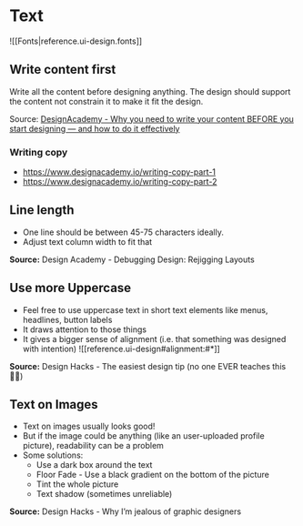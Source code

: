# Text

![[Fonts|reference.ui-design.fonts]]

## Write content first
Write all the content before designing anything. The design should support the content not constrain it to make it
fit the design.

Source: [DesignAcademy - Why you need to write your content BEFORE you start designing — and how to do it effectively](https://www.designacademy.io/content-first)

### Writing copy
- https://www.designacademy.io/writing-copy-part-1
- https://www.designacademy.io/writing-copy-part-2

## Line length
- One line should be between 45-75 characters ideally.
- Adjust text column width to fit that

**Source:** Design Academy - Debugging Design: Rejigging Layouts

## Use more Uppercase
- Feel free to use uppercase text in short text elements like menus, headlines, button labels
- It draws attention to those things
- It gives a bigger sense of alignment (i.e. that something was designed with intention)
  ![[reference.ui-design#alignment:#*]]

**Source:** Design Hacks - The easiest design tip (no one EVER teaches this 🤦‍♂️)

## Text on Images
- Text on images usually looks good!
- But if the image could be anything (like an user-uploaded profile picture), readability can be a problem
- Some solutions:
  - Use a dark box around the text
  - Floor Fade - Use a black gradient on the bottom of the picture
  - Tint the whole picture
  - Text shadow (sometimes unreliable)

**Source:** Design Hacks - Why I’m jealous of graphic designers
